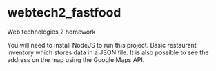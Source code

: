 # webtech2_fastfood
Web technologies 2 homework

You will need to install NodeJS to run this project. Basic restaurant inventory which stores data in a JSON file. It is also possible to see the address on the map using the Google Maps API.
